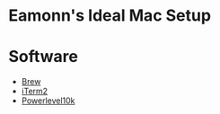 # Eamonn's Ideal Mac Setup

# Software
- [Brew](https://brew.sh/)
- [iTerm2](https://iterm2.com/)
- [Powerlevel10k](https://github.com/romkatv/powerlevel10k)